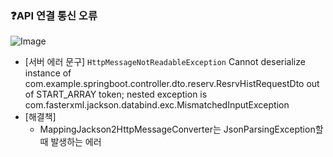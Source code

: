 ### ❓API 연결 통신 오류

![Image](https://github.com/user-attachments/assets/5f2fc089-ecbc-4114-a897-1df6e471e18e)

- [서버 에러 문구] `HttpMessageNotReadableException` Cannot deserialize instance of com.example.springboot.controller.dto.reserv.ResrvHistRequestDto out of START_ARRAY token; nested exception is com.fasterxml.jackson.databind.exc.MismatchedInputException
- [해결책]
  - MappingJackson2HttpMessageConverter는 JsonParsingException할 때 발생하는 에러
